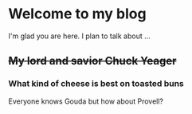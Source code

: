 # Welcome to my blog

I'm glad you are here. I plan to talk about ...

## ~~My lord and savior Chuck Yeager~~

### What kind of cheese is best on toasted buns

  Everyone knows Gouda but how about Provell?
